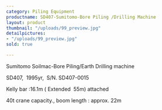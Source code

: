 ```yaml
---
category: Piling Equipment
productname: SD407-Sumitomo-Bore Piling /Drilling Machine
layout: product
thumbnail: "/uploads/99_preview.jpg"
detailpictures:
- "/uploads/99_preview.jpg"
sold: true

---
```

Sumitomo Soilmac-Bore Piling/Earth Drilling machine

SD407,&nbsp; 1995yr,&nbsp; S/N. SD407-0015

Kelly bar :16.1m ( Extended &nbsp;55m) attached

40t crane capacity., boom length : approx. 22m&nbsp;